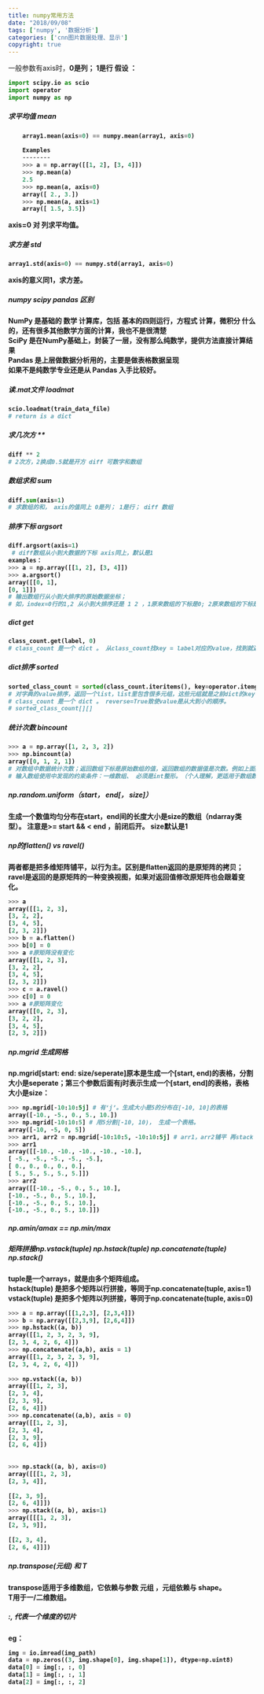 ```yaml
---
title: numpy常用方法
date: "2018/09/08"
tags: ['numpy', '数据分析']
categories: ['cnn图片数据处理、显示']
copyright: true
---
```

  
一般参数有axis时，<strong>0是列； 1是行<strong>
假设 ：  
```python
import scipy.io as scio
import operator
import numpy as np
```
#####  求平均值 mean
```python
    array1.mean(axis=0) == numpy.mean(array1, axis=0)
    
    Examples
    --------
    >>> a = np.array([[1, 2], [3, 4]])
    >>> np.mean(a)
    2.5
    >>> np.mean(a, axis=0)
    array([ 2., 3.])
    >>> np.mean(a, axis=1)
    array([ 1.5, 3.5])
```
axis=0 对 列求平均值。  
  

#####  求方差 std
```python
array1.std(axis=0) == numpy.std(array1, axis=0)
```
axis的意义同1，求方差。  

##### numpy scipy pandas 区别

NumPy 是基础的 数学 计算库，包括 基本的四则运行，方程式 计算，微积分 什么的，还有很多其他数学方面的计算，我也不是很清楚  
SciPy 是在NumPy基础上，封装了一层，没有那么纯数学，提供方法直接计算结果  
Pandas 是上层做数据分析用的，主要是做表格数据呈现  
如果不是纯数学专业还是从 Pandas 入手比较好。  

#####  读.mat文件 loadmat
```python
scio.loadmat(train_data_file) 
# return is a dict
```
#####  求几次方 **
```python
diff ** 2 
# 2次方，2换成0.5就是开方 diff 可数字和数组
```
#####  数组求和 sum
```python
diff.sum(axis=1)
# 求数组的和， axis的值同上 0是列； 1是行； diff 数组
```
#####  排序下标 argsort
```python
diff.argsort(axis=1)
 # diff数组从小到大数据的下标 axis同上，默认是1
examples：
>>> a = np.array([[1, 2], [3, 4]])
>>> a.argsort()
array([[0, 1],
[0, 1]])
# 输出数组行从小到大排序的原始数据坐标；
# 如，index=0行的1,2 从小到大排序还是 1 2 ，1原来数组的下标是0; 2原来数组的下标是1 ； 因此返回数据的第一行是0 1
```
#####  dict get
```python
class_count.get(label, 0) 
# class_count 是一个 dict 。 从class_count找key = label对应的value，找到就返回value，找不到就返回0。
```
#####  dict排序 sorted
```python
sorted_class_count = sorted(class_count.iteritems(), key=operator.itemgetter(1), reverse=True）
# 对字典的value排序，返回一个list，list里包含很多元组，这些元组就是之前dict的key-value对儿。
# class_count 是一个 dict 。 reverse=True致使value是从大到小的顺序。
# sorted_class_count[][]
```
#####  统计次数 bincount
```python
>>> a = np.array([1, 2, 3, 2])
>>> np.bincount(a)
array([0, 1, 2, 1])
# 对数组中数据统计次数；返回数组下标是原始数组的值，返回数组的数据值是次数。例如上面数组a值1出现的次数是1次，因此返回数组index=1的值为1，index=2的值为2
# 输入数组使用中发现的约束条件：一维数组、 必须是int整形。（个人理解，更适用于数组数据比较集中且从0/1开始的数）
```
#####  np.random.uniform（start， end[， size]）

生成一个数值<strong>均匀分布</strong>在start，end间的长度大小是size的数组（ndarray类型）。 注意是>= start && < end ，前闭后开。 size默认是1 

#####  np的flatten() vs ravel()

两者都是把多维矩阵铺平，以行为主。区别是flatten返回的是原矩阵的拷贝；ravel是返回的是原矩阵的一种变换视图，如果对返回值修改原矩阵也会跟着变化。  
```python
>>> a
array([[1, 2, 3],
[3, 2, 2],
[3, 4, 5],
[2, 3, 2]])
>>> b = a.flatten()
>>> b[0] = 0
>>> a #原矩阵没有变化
array([[1, 2, 3],
[3, 2, 2],
[3, 4, 5],
[2, 3, 2]])
>>> c = a.ravel()
>>> c[0] = 0
>>> a #原矩阵变化
array([[0, 2, 3],
[3, 2, 2],
[3, 4, 5],
[2, 3, 2]])
```
##### np.mgrid 生成网格
np.mgrid[start: end: size/seperate]原本是生成一个[start, end)的表格，分割大小是seperate；第三个参数后面有j时表示生成一个[start, end]的表格，表格大小是size：
```python
>>> np.mgrid[-10:10:5j] # 有‘j’。生成大小是5的分布在[-10, 10]的表格
array([-10., -5., 0., 5., 10.])
>>> np.mgrid[-10:10:5] # 用5分割[-10, 10)， 生成一个表格。
array([-10, -5, 0, 5])
>>> arr1, arr2 = np.mgrid[-10:10:5, -10:10:5j] # arr1，arr2铺平 再stack ，可以很好的作为二位坐标数据。
>>> arr1
array([[-10., -10., -10., -10., -10.],
[ -5., -5., -5., -5., -5.],
[ 0., 0., 0., 0., 0.],
[ 5., 5., 5., 5., 5.]])
>>> arr2
array([[-10., -5., 0., 5., 10.],
[-10., -5., 0., 5., 10.],
[-10., -5., 0., 5., 10.],
[-10., -5., 0., 5., 10.]])
```
#####  np.amin/amax == np.min/max

#####  矩阵拼接np.vstack(tuple) np.hstack(tuple) np.concatenate(tuple) np.stack()

tuple是一个arrays，就是由多个矩阵组成。  
hstack(tuple) 是把多个矩阵以行拼接，等同于np.concatenate(tuple, axis=1)  
vstack(tuple) 是把多个矩阵以列拼接，等同于np.concatenate(tuple, axis=0)  
```python
>>> a = np.array([[1,2,3], [2,3,4]])
>>> b = np.array([[2,3,9], [2,6,4]])
>>> np.hstack((a, b))
array([[1, 2, 3, 2, 3, 9],
[2, 3, 4, 2, 6, 4]])
>>> np.concatenate((a,b), axis = 1)
array([[1, 2, 3, 2, 3, 9],
[2, 3, 4, 2, 6, 4]])
    
>>> np.vstack((a, b))
array([[1, 2, 3],
[2, 3, 4],
[2, 3, 9],
[2, 6, 4]])
>>> np.concatenate((a,b), axis = 0)
array([[1, 2, 3],
[2, 3, 4],
[2, 3, 9],
[2, 6, 4]])
    
    
>>> np.stack((a, b), axis=0)
array([[[1, 2, 3],
[2, 3, 4]],
    
[[2, 3, 9],
[2, 6, 4]]])
>>> np.stack((a, b), axis=1)
array([[[1, 2, 3],
[2, 3, 9]],
    
[[2, 3, 4],
[2, 6, 4]]])
```
##### np.transpose(元组) 和 T

transpose适用于多维数组，它依赖与参数 元组 ，元组依赖与 shape。  
T用于一/二维数组。  

##### :, 代表一个维度的切片
eg：
```python
img = io.imread(img_path)
data = np.zeros((3, img.shape[0], img.shape[1]), dtype=np.uint8)
data[0] = img[:, :, 0]
data[1] = img[:, :, 1]
data[2] = img[:, :, 2]
```